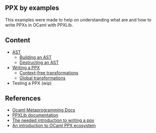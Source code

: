 ## PPX by examples

This examples were made to help on understanding what are and how to write PPXs in OCaml with PPXLib.

## Content

- [AST](./examples/1%20-%20AST/README.md)
    - [Building an AST](./examples/1%20-%20AST/a%20-%20Building%20AST/README.md)
    - [Destructing an AST](./examples/1%20-%20AST/b%20-%20Destructing%20AST/README.md)
- [Writing a PPX](./examples/2%20-%20Writing%20PPXs/README.md)
    - [Context-free transformations](./examples/2%20-%20Writing%20PPXs/a%20-%20Context%20Free/README.md)
    - [Global transformations](./examples/2%20-%20Writing%20PPXs/b%20-%20Global/README.md)
- Testing a PPX (wip)

## References

- [Ocaml Metaprogramming Docs](https://ocaml.org/docs/metaprogramming)
- [PPXLib documentation](https://ocaml-ppx.github.io/ppxlib/ppxlib/index.html)
- [The needed introduction to writing a ppx](https://www.youtube.com/live/dMoRMqQ6GLs?feature=shared&t=4251)
- [An introduction to OCaml PPX ecosystem](https://tarides.com/blog/2019-05-09-an-introduction-to-ocaml-ppx-ecosystem/)
